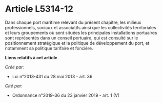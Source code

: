 # Article L5314-12

Dans chaque port maritime relevant du présent chapitre, les milieux professionnels, sociaux et associatifs ainsi que les
collectivités territoriales et leurs groupements où sont situées les principales installations portuaires sont représentés
dans un conseil portuaire, qui est consulté sur le positionnement stratégique et la politique de développement du port, et
notamment sa politique tarifaire et foncière.

**Liens relatifs à cet article**

_Créé par_:

  - Loi n°2013-431 du 28 mai 2013 - art. 36

_Cité par_:

  - Ordonnance n°2019-36 du 23 janvier 2019 - art. 1 (V)
